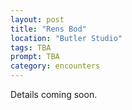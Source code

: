 ```yaml
---
layout: post
title: "Rens Bod"
location: "Butler Studio"
tags: TBA
prompt: TBA
category: encounters
---
```


Details coming soon.